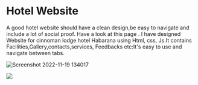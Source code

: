 # Hotel Website
A good hotel website should have a clean design,be easy to navigate and include a lot of social proof. Have a look at this page . I have designed Website for cinnoman lodge hotel Habarana using Html, css, Js.It contains Facilities,Gallery,contacts,services, Feedbacks etc:It's easy to use and navigate between tabs.

![Screenshot 2022-11-19 134017](https://user-images.githubusercontent.com/84343511/202841574-78bfb208-f082-4397-bf79-33c02a4aa86e.png)


<p align="center">

<img src="https://www.nipuniudari.tech/static/media/p2.99ca936e.png"></img>
 

</p>
